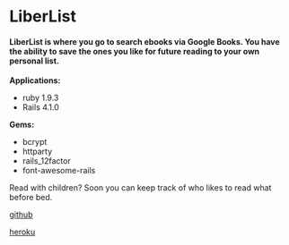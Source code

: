 <h1>LiberList</h2>

<h4>LiberList is where you go to search ebooks via Google Books. You have the ability to save the ones you like for future reading to your own personal list.</h4>

<strong>Applications:</strong>
<ul>
	<li>ruby 1.9.3</li>
	<li>Rails 4.1.0</li>
</ul>

<strong >Gems:</strong>
<ul>
	<li>bcrypt</li>
	<li>httparty</li>
	<li>rails_12factor</li>
	<li>font-awesome-rails</li>
</ul>


<p>Read with children? Soon you can keep track of who likes to read what before bed.</p>

<a href="https://github.com/janeplural/wdi_project_1">github</a></br>

<a href="http://hidden-river-4513.herokuapp.com">heroku</a>

